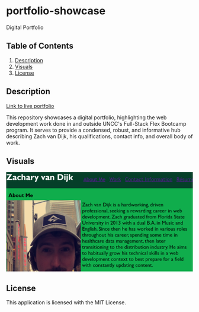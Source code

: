 # portfolio-showcase
Digital Portfolio 

## Table of Contents
1. [Description](#description)
2. [Visuals](#visuals)
3. [License](#license)

## Description
[Link to live portfolio](https://zachattack221.github.io/portfolio-showcase/)

This repository showcases a digital portfolio, highlighting the web development work done in and outside UNCC's Full-Stack Flex Bootcamp program. It serves to provide a condensed, robust, and informative hub describing Zach van Dijk, his qualifications, contact info, and overall body of work.

## Visuals
![Profile Showcase](./assets/Images/profileshowcasescreenshot.png)

## License
This application is licensed with the MIT License.